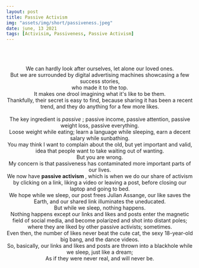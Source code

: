 ```yaml
---
layout: post
title: Passive Activism
img: "assets/img/short/passiveness.jpeg"
date: june, 13 2021
tags: [Activisim, Passiveness, Passive Activism]
---
```

 
<br><br>
<div align="center">



We can hardly look after ourselves, let alone our loved ones. <br>
But we are surrounded by digital advertising machines showcasing a few success stories, <br>
who made it to the top. <br> 
It makes one drool imagining what it's like to be them.  <br>
Thankfully, their secret is easy to find, because sharing it has been a recent trend, and they do anything for a few more likes. <br>  
The key ingredient is <em> passive </em>; passive income, passive attention, passive weight loss, passive everything. <br>
Loose weight while eating; learn a language while sleeping, earn a decent salary while sunbathing. <br>
You may think I want to complain about the old, but yet important and valid, idea that people want to take waiting out of wanting. <br>
But you are wrong.   <br>
My concern is that passiveness has contaminated more important parts of our lives. <br>
We now have <b> passive activism </b>, which is when we do our share of activism by clicking on a link, 
liking a video or leaving a post, before closing our laptop and going to bed.<br>
We hope while we sleep, our post frees Julian Assange, our like saves the Earth, and our shared link illuminates the uneducated.<br>
But while we sleep, nothing happens. <br>
Nothing happens except our links and likes and posts enter the magnetic field of social media, and become polarized and shot into distant poles; 
where they are liked by other passive activists; sometimes. <br>
Even then, the number of likes never beat the cute cat, the sexy 18-year-old big bang, and the dance videos. <br>
So, basically, our links and likes and posts are thrown into a blackhole while we sleep, just like a dream; <br>
As if they were never real, and will never be.<br>


</div>
<br><br>
<br><br>
<br><br>
<br><br>
<br><br>
<br><br>
